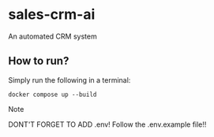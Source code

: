 # sales-crm-ai
An automated CRM system 
## How to run?
Simply run the following in a terminal:
```
docker compose up --build
```
> [!NOTE]
> DONT'T FORGET TO ADD .env!
> Follow the .env.example file!!
